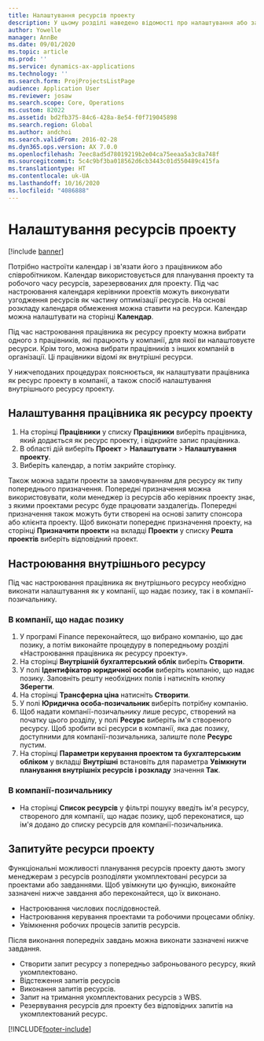 ```yaml
---
title: Налаштування ресурсів проекту
description: У цьому розділі наведено відомості про налаштування або запит ресурсів проекту.
author: Yowelle
manager: AnnBe
ms.date: 09/01/2020
ms.topic: article
ms.prod: ''
ms.service: dynamics-ax-applications
ms.technology: ''
ms.search.form: ProjProjectsListPage
audience: Application User
ms.reviewer: josaw
ms.search.scope: Core, Operations
ms.custom: 82022
ms.assetid: bd2fb375-84c6-428a-8e54-f0f719045898
ms.search.region: Global
ms.author: andchoi
ms.search.validFrom: 2016-02-28
ms.dyn365.ops.version: AX 7.0.0
ms.openlocfilehash: 7eec8ad5d78019219b2e04ca75eeaa5a3c8a748f
ms.sourcegitcommit: 5c4c9bf3ba018562d6cb3443c01d550489c415fa
ms.translationtype: HT
ms.contentlocale: uk-UA
ms.lasthandoff: 10/16/2020
ms.locfileid: "4086888"
---
```

# <a name="set-up-project-resources"></a>Налаштування ресурсів проекту

[!include [banner](../includes/banner.md)]

Потрібно настроїти календар і зв'язати його з працівником або співробітником. Календар використовується для планування проекту та робочого часу ресурсів, зарезервованих для проекту. Під час настроювання календаря керівники проектів можуть виконувати узгодження ресурсів як частину оптимізації ресурсів. На основі розкладу календаря обмеження можна ставити на ресурси. Календар можна налаштувати на сторінці **Календар**.

Під час настроювання працівника як ресурсу проекту можна вибрати одного з працівників, які працюють у компанії, для якої ви налаштовуєте ресурси. Крім того, можна вибрати працівників з інших компаній в організації. Ці працівники відомі як внутрішні ресурси.

У нижчеподаних процедурах пояснюється, як налаштувати працівника як ресурс проекту в компанії, а також спосіб налаштування внутрішнього ресурсу проекту.

## <a name="set-up-a-worker-as-a-project-resource"></a>Налаштування працівника як ресурсу проекту

1. На сторінці **Працівники** у списку **Працівники** виберіть працівника, який додається як ресурс проекту, і відкрийте запис працівника.
2. В області дій виберіть **Проект** &gt; **Налаштувати** &gt; **Налаштування проекту**.
3. Виберіть календар, а потім закрийте сторінку.

Також можна задати проекти за замовчуванням для ресурсу як типу попереднього призначення. Попередні призначення можна використовувати, коли менеджер із ресурсів або керівник проекту знає, з якими проектами ресурс буде працювати заздалегідь. Попередні призначення також можуть бути створені на основі запиту спонсора або клієнта проекту. Щоб виконати попереднє призначення проекту, на сторінці **Призначити проекти** на вкладці **Проекти** у списку **Решта проектів** виберіть відповідний проект.

## <a name="set-up-an-intercompany-resource"></a>Настроювання внутрішнього ресурсу

Під час настроювання працівника як внутрішнього ресурсу необхідно виконати налаштування як у компанії, що надає позику, так і в компанії-позичальнику.

### <a name="in-the-lending-company"></a>В компанії, що надає позику

1. У програмі Finance переконайтеся, що вибрано компанію, що дає позику, а потім виконайте процедуру в попередньому розділі «Настроювання працівника як ресурсу проекту».
2. На сторінці **Внутрішній бухгалтерський облік** виберіть **Створити**.
3. У полі **Ідентифікатор юридичної особи** виберіть компанію, що надає позику. Заповніть решту необхідних полів і натисніть кнопку **Зберегти**.
4. На сторінці **Трансферна ціна** натисніть **Створити**.
5. У полі **Юридична особа-позичальник** виберіть потрібну компанію.
6. Щоб надати компанії-позичальнику лише ресурс, створений на початку цього розділу, у полі **Ресурс** виберіть ім'я створеного ресурсу. Щоб зробити всі ресурси в компанії, яка дає позику, доступними для компанії-позичальника, залиште поле **Ресурс** пустим.
7. На сторінці **Параметри керування проектом та бухгалтерським обліком** у вкладці **Внутрішні** встановіть для параметра **Увімкнути планування внутрішніх ресурсів і розкладу** значення **Так**.

### <a name="in-the-borrowing-company"></a>В компанії-позичальнику

- На сторінці **Список ресурсів** у фільтрі пошуку введіть ім'я ресурсу, створеного для компанії, що надає позику, щоб переконатися, що ім'я додано до списку ресурсів для компанії-позичальника.

## <a name="request-project-resources"></a>Запитуйте ресурси проекту
Функціональні можливості планування ресурсів проекту дають змогу менеджерам з ресурсів розподіляти укомплектовані ресурси за проектами або завданнями. Щоб увімкнути цю функцію, виконайте зазначені нижче завдання або переконайтеся, що їх виконано.

- Настроювання числових послідовностей.
- Настроювання керування проектами та робочими процесами обліку.
- Увімкнення робочих процесів запитів ресурсів.

Після виконання попередніх завдань можна виконати зазначені нижче завдання.

- Створити запит ресурсу з попередньо заброньованого ресурсу, який укомплектовано.
- Відстеження запитів ресурсів
- Виконання запитів ресурсів.
- Запит на тримання укомплектованих ресурсів з WBS.
- Резервування ресурсів для проекту без відповідних запитів на укомплектований ресурс.


[!INCLUDE[footer-include](../includes/footer-banner.md)]